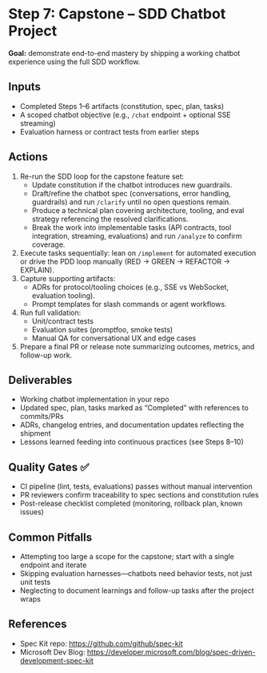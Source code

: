 # Step 7: Capstone – SDD Chatbot Project

**Goal:** demonstrate end-to-end mastery by shipping a working chatbot experience using the full SDD workflow.

## Inputs

- Completed Steps 1–6 artifacts (constitution, spec, plan, tasks)
- A scoped chatbot objective (e.g., `/chat` endpoint + optional SSE streaming)
- Evaluation harness or contract tests from earlier steps

## Actions

1. Re-run the SDD loop for the capstone feature set:
	- Update constitution if the chatbot introduces new guardrails.
	- Draft/refine the chatbot spec (conversations, error handling, guardrails) and run `/clarify` until no open questions remain.
	- Produce a technical plan covering architecture, tooling, and eval strategy referencing the resolved clarifications.
	- Break the work into implementable tasks (API contracts, tool integration, streaming, evaluations) and run `/analyze` to confirm coverage.
2. Execute tasks sequentially: lean on `/implement` for automated execution or drive the PDD loop manually (RED → GREEN → REFACTOR → EXPLAIN).
3. Capture supporting artifacts:
	- ADRs for protocol/tooling choices (e.g., SSE vs WebSocket, evaluation tooling).
	- Prompt templates for slash commands or agent workflows.
4. Run full validation:
	- Unit/contract tests
	- Evaluation suites (promptfoo, smoke tests)
	- Manual QA for conversational UX and edge cases
5. Prepare a final PR or release note summarizing outcomes, metrics, and follow-up work.

## Deliverables

- Working chatbot implementation in your repo
- Updated spec, plan, tasks marked as “Completed” with references to commits/PRs
- ADRs, changelog entries, and documentation updates reflecting the shipment
- Lessons learned feeding into continuous practices (see Steps 8–10)

## Quality Gates ✅

- CI pipeline (lint, tests, evaluations) passes without manual intervention
- PR reviewers confirm traceability to spec sections and constitution rules
- Post-release checklist completed (monitoring, rollback plan, known issues)

## Common Pitfalls

- Attempting too large a scope for the capstone; start with a single endpoint and iterate
- Skipping evaluation harnesses—chatbots need behavior tests, not just unit tests
- Neglecting to document learnings and follow-up tasks after the project wraps

## References

- Spec Kit repo: https://github.com/github/spec-kit
- Microsoft Dev Blog: https://developer.microsoft.com/blog/spec-driven-development-spec-kit
